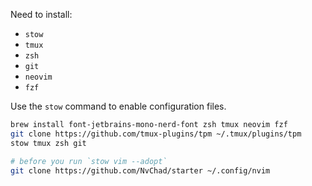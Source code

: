 Need to install:

- `stow`
- `tmux`
- `zsh`
- `git`
- `neovim`
- `fzf`

Use the `stow` command to enable configuration files.

```bash
brew install font-jetbrains-mono-nerd-font zsh tmux neovim fzf
git clone https://github.com/tmux-plugins/tpm ~/.tmux/plugins/tpm
stow tmux zsh git

# before you run `stow vim --adopt`
git clone https://github.com/NvChad/starter ~/.config/nvim
```
